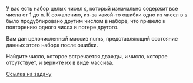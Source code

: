 У вас есть набор целых чисел s, который изначально содержит все числа от 1 до n. К сожалению, из-за какой-то ошибки одно из чисел в s было продублировано другим числом в наборе, что привело к повторению одного числа и потере другого.

Вам дан целочисленный массив nums, представляющий состояние данных этого набора после ошибки.

Найдите число, которое встречается дважды, и число, которое отсутствует, и верните их в виде массива.

[Ссылка на задачу](https://leetcode.com/problems/set-mismatch/description/?envType=daily-question&envId=2024-01-22)

